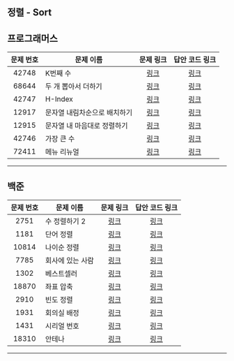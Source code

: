 ## 정렬 - Sort

프로그래머스
----------
| 문제 번호 | 문제 이름 | 문제 링크 | 답안 코드 링크 |
|:---:|---|:---:|:---:|
| 42748 | K번째 수 | [링크](https://school.programmers.co.kr/learn/courses/30/lessons/42748) | [링크](https://github.com/nicky-day/CodingTest/blob/main/src/main/java/org/example/sort/programmers/001-K%EB%B2%88%EC%A7%B8_%EC%88%98.java) |
| 68644 | 두 개 뽑아서 더하기 | [링크](https://school.programmers.co.kr/learn/courses/30/lessons/68644) | [링크](https://github.com/nicky-day/CodingTest/blob/main/src/main/java/org/example/sort/programmers/002-%EB%91%90_%EA%B0%9C_%EB%BD%91%EC%95%84%EC%84%9C_%EB%8D%94%ED%95%98%EA%B8%B0.java) |
| 42747 | H-Index | [링크](https://school.programmers.co.kr/learn/courses/30/lessons/42747) | [링크](https://github.com/nicky-day/CodingTest/blob/main/src/main/java/org/example/sort/programmers/003-H_Index.java) |
| 12917 | 문자열 내림차순으로 배치하기 | [링크](https://school.programmers.co.kr/learn/courses/30/lessons/12917) | [링크](https://github.com/nicky-day/CodingTest/blob/main/src/main/java/org/example/sort/programmers/004-%EB%AC%B8%EC%9E%90%EC%97%B4_%EB%82%B4%EB%A6%BC%EC%B0%A8%EC%88%9C%EC%9C%BC%EB%A1%9C_%EB%B0%B0%EC%B9%98%ED%95%98%EA%B8%B0.java) |
| 12915 | 문자열 내 마음대로 정렬하기 | [링크](https://school.programmers.co.kr/learn/courses/30/lessons/12915) | [링크](https://github.com/nicky-day/CodingTest/blob/main/src/main/java/org/example/sort/programmers/005-%EB%AC%B8%EC%9E%90%EC%97%B4_%EB%82%B4_%EB%A7%88%EC%9D%8C%EB%8C%80%EB%A1%9C_%EC%A0%95%EB%A0%AC%ED%95%98%EA%B8%B0.java) |
| 42746 | 가장 큰 수 | [링크](https://school.programmers.co.kr/learn/courses/30/lessons/42746) | [링크](https://github.com/nicky-day/CodingTest/blob/main/src/main/java/org/example/sort/programmers/006-%EA%B0%80%EC%9E%A5_%ED%81%B0_%EC%88%98.java) |
| 72411 | 메뉴 리뉴얼 | [링크](https://school.programmers.co.kr/learn/courses/30/lessons/72411) | [링크](https://github.com/nicky-day/CodingTest/blob/main/src/main/java/org/example/sort/programmers/007-%EB%A9%94%EB%89%B4_%EB%A6%AC%EB%89%B4%EC%96%BC.java) |
----------

백준
----------
| 문제 번호 | 문제 이름 | 문제 링크 | 답안 코드 링크 |
|:---:|-----|:---:|:---:|
| 2751 | 수 정렬하기 2 | [링크](https://www.acmicpc.net/problem/2751) | [링크](https://github.com/nicky-day/CodingTest/blob/main/src/main/java/org/example/sort/boj/001-%EC%88%98_%EC%A0%95%EB%A0%AC%ED%95%98%EA%B8%B0_2.java) |
| 1181 | 단어 정렬 | [링크](https://www.acmicpc.net/problem/1181) | [링크](https://github.com/nicky-day/CodingTest/blob/main/src/main/java/org/example/sort/boj/002-%EB%8B%A8%EC%96%B4_%EC%A0%95%EB%A0%AC.java) |
| 10814 | 나이순 정렬 | [링크](https://www.acmicpc.net/problem/10814) | [링크](https://github.com/nicky-day/CodingTest/blob/main/src/main/java/org/example/sort/boj/003-%EB%82%98%EC%9D%B4%EC%88%9C_%EC%A0%95%EB%A0%AC.java) |
| 7785 | 회사에 있는 사람 | [링크](https://www.acmicpc.net/problem/7785) | [링크](https://github.com/nicky-day/CodingTest/blob/main/src/main/java/org/example/sort/boj/004-%ED%9A%8C%EC%82%AC%EC%97%90_%EC%9E%88%EB%8A%94_%EC%82%AC%EB%9E%8C.java) |
| 1302 | 베스트셀러 | [링크](https://www.acmicpc.net/problem/1302) | [링크](https://github.com/nicky-day/CodingTest/blob/main/src/main/java/org/example/sort/boj/005-%EB%B2%A0%EC%8A%A4%ED%8A%B8%EC%85%80%EB%9F%AC.java) |
| 18870 | 좌표 압축 | [링크](https://www.acmicpc.net/problem/18870) | [링크](https://github.com/nicky-day/CodingTest/blob/main/src/main/java/org/example/sort/boj/006-%EC%A2%8C%ED%91%9C_%EC%95%95%EC%B6%95.java) |
| 2910 | 빈도 정렬 | [링크](https://www.acmicpc.net/problem/2910) | [링크](https://github.com/nicky-day/CodingTest/blob/main/src/main/java/org/example/sort/boj/007-%EB%B9%88%EB%8F%84_%EC%A0%95%EB%A0%AC.java) |
| 1931 | 회의실 배정 | [링크](https://www.acmicpc.net/problem/1931) | [링크](https://github.com/nicky-day/CodingTest/blob/main/src/main/java/org/example/sort/boj/008-%ED%9A%8C%EC%9D%98%EC%8B%A4_%EB%B0%B0%EC%A0%95.java) |
| 1431 | 시리얼 번호 | [링크](https://www.acmicpc.net/problem/1431) | [링크](https://github.com/nicky-day/CodingTest/blob/main/src/main/java/org/example/sort/boj/009-%EC%8B%9C%EB%A6%AC%EC%96%BC_%EB%B2%88%ED%98%B8.java) |
| 18310 | 안테나 | [링크](https://www.acmicpc.net/problem/18310) | [링크](https://github.com/nicky-day/CodingTest/blob/main/src/main/java/org/example/sort/boj/010-%EC%95%88%ED%85%8C%EB%82%98.java) |
----------

